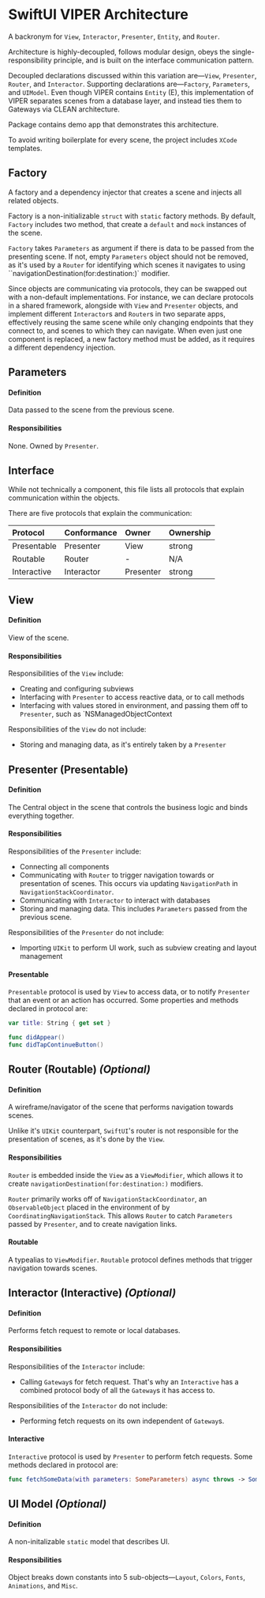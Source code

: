# SwiftUI VIPER Architecture

A backronym for `View`, `Interactor`, `Presenter`, `Entity`, and `Router`.

Architecture is highly-decoupled, follows modular design, obeys the single-responsibility principle, and is built on the interface communication pattern.

Decoupled declarations discussed within this variation are—`View`, `Presenter`, `Router`, and `Interactor`. Supporting declarations are—`Factory`, `Parameters`, and `UIModel`. Even though VIPER contains `Entity` (E), this implementation of VIPER separates scenes from a database layer, and instead ties them to Gateways via CLEAN architecture.

Package contains demo app that demonstrates this architecture.

To avoid writing boilerplate for every scene, the project includes `XCode` templates.

## Factory

A factory and a dependency injector that creates a scene and injects all related objects.

Factory is a non-initializable `struct` with `static` factory methods. By default, `Factory` includes two method, that create a `default` and `mock` instances of the scene.

`Factory` takes `Parameters` as argument if there is data to be passed from the presenting scene. If not, empty `Parameters` object should not be removed, as it's used by a `Router` for identifying which scenes it navigates to using ``navigationDestination(for:destination:)` modifier. 

Since objects are communicating via protocols, they can be swapped out with a non-default implementations. For instance, we can declare protocols in a shared framework, alongside with `View` and `Presenter` objects, and implement different `Interactor`s and `Router`s in two separate apps, effectively reusing the same scene while only changing endpoints that they connect to, and scenes to which they can navigate. When even just one component is replaced, a new factory method must be added, as it requires a different dependency injection.

## Parameters

#### Definition

Data passed to the scene from the previous scene.

#### Responsibilities

None. Owned by `Presenter`.

## Interface

While not technically a component, this file lists all protocols that explain communication within the objects.

There are five protocols that explain the communication:

| Protocol    | Conformance    | Owner          | Ownership |
| :---------- | :------------- | :------------- | :-------- |
| Presentable | Presenter      | View           | strong    |
| Routable    | Router         | -              | N/A       |
| Interactive | Interactor     | Presenter      | strong    |

## View

#### Definition

View of the scene.

#### Responsibilities

Responsibilities of the `View` include:

- Creating and configuring subviews
- Interfacing with `Presenter` to access reactive data, or to call methods
- Interfacing with values stored in environment, and passing them off to `Presenter`, such as `NSManagedObjectContext

Responsibilities of the `View` do not include:

- Storing and managing data, as it's entirely taken by a `Presenter`
    
## Presenter (Presentable)

#### Definition

The Central object in the scene that controls the business logic and binds everything together.

#### Responsibilities

Responsibilities of the `Presenter` include:

- Connecting all components
- Communicating with `Router` to trigger navigation towards or presentation of scenes. This occurs via updating `NavigationPath` in `NavigationStackCoordinator`.
- Communicating with `Interactor` to interact with databases
- Storing and managing data. This includes `Parameters` passed from the previous scene.

Responsibilities of the `Presenter` do not include:

- Importing `UIKit` to perform UI work, such as subview creating and layout management

#### Presentable

`Presentable` protocol is used by `View` to access data, or to notify `Presenter` that an event or an action has occurred. Some properties and methods declared in protocol are:

```swift
var title: String { get set }

func didAppear()
func didTapContinueButton()
```

## Router (Routable) ***(Optional)***

#### Definition

A wireframe/navigator of the scene that performs navigation towards scenes.

Unlike it's `UIKit` counterpart, `SwiftUI`'s router is not responsible for the presentation of scenes, as it's done by the `View`.

#### Responsibilities

`Router` is embedded inside the `View` as a `ViewModifier`, which allows it to create `navigationDestination(for:destination:)` modifiers.

`Router` primarily works off of `NavigationStackCoordinator`, an `ObservableObject` placed in the environment of by `CoordinatingNavigationStack`. This allows `Router` to catch `Parameters` passed by `Presenter`, and to create navigation links.

#### Routable

A typealias to `ViewModifier`. `Routable` protocol defines methods that trigger navigation towards scenes.
    
## Interactor (Interactive) ***(Optional)***

#### Definition

Performs fetch request to remote or local databases.

#### Responsibilities

Responsibilities of the `Interactor` include:

- Calling `Gateway`s for fetch request. That's why an `Interactive` has a combined protocol body of all the `Gateway`s it has access to.

Responsibilities of the `Interactor` do not include:

- Performing fetch requests on its own independent of `Gateway`s.

#### Interactive

`Interactive` protocol is used by `Presenter` to perform fetch requests. Some methods declared in protocol are:

```swift
func fetchSomeData(with parameters: SomeParameters) async throws -> SomeEntity
```

## UI Model ***(Optional)***

#### Definition

A non-initalizable `static` model that describes UI.

#### Responsibilities

Object breaks down constants into 5 sub-objects—`Layout`, `Colors`, `Fonts`, `Animations`, and `Misc`.
